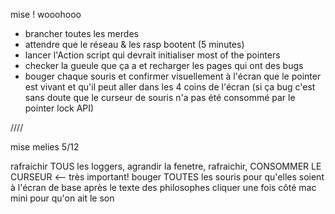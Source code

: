 mise ! wooohooo

- brancher toutes les merdes
- attendre que le réseau & les rasp bootent (5 minutes)
- lancer l'Action script qui devrait initialiser most of the pointers
- checker la gueule que ça a et recharger les pages qui ont des bugs
- bouger chaque souris et confirmer visuellement à l'écran que le pointer est vivant et qu'il peut aller dans les 4 coins de l'écran (si ça bug c'est sans doute que le curseur de souris n'a pas été consommé par le pointer lock API)

////

mise melies 5/12

rafraichir TOUS les loggers, agrandir la fenetre, rafraichir, CONSOMMER LE CURSEUR <-- très important!
bouger TOUTES les souris pour qu'elles soient à l'écran de base après le texte des philosophes
cliquer une fois côté mac mini pour qu'on ait le son
